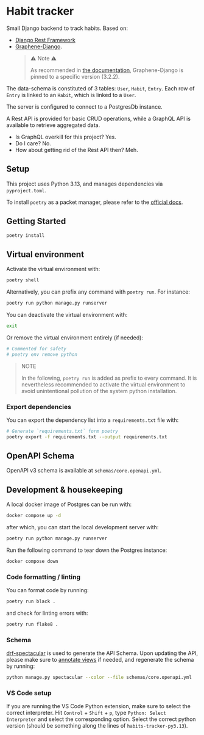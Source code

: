 # Habit tracker

Small Django backend to track habits. Based on:

- [Django Rest Framework](https://www.django-rest-framework.org/)
- [Graphene-Django](https://docs.graphene-python.org/projects/django/en/latest/).
  > ⚠️ Note ⚠️
  >
  > As recommended in [the documentation](#https://docs.graphene-python.org/projects/django/en/latest/installation/#id1),
  > Graphene-Django is pinned to a specific version (3.2.2).

The data-schema is constituted of 3 tables: `User`, `Habit`, `Entry`.
Each row of `Entry` is linked to an `Habit`, which is linked to a `User`. 

The server is configured to connect to a PostgresDb instance.

A Rest API is provided for basic CRUD operations, while a GraphQL API is
available to retrieve aggregated data.

- Is GraphQL overkill for this project? Yes.
- Do I care? No.
- How about getting rid of the Rest API then? Meh.

## Setup

This project uses Python 3.13, and manages dependencies via `pyproject.toml`.

To install `poetry` as a packet manager, please refer to the
[official docs](https://python-poetry.org/docs/#installation).

## Getting Started

```bash
poetry install
```

## Virtual environment

Activate the virtual environment with:
```bash
poetry shell
```

Alternatively, you can prefix any command with `poetry run`. For instance:
```bash
poetry run python manage.py runserver
```

You can deactivate the virtual environment with:
```bash
exit
```

Or remove the virtual environment entirely (if needed):
```bash
# Commented for safety
# poetry env remove python
```

> NOTE
>
> In the following, `poetry run` is added as prefix to every command.
> It is nevertheless recommended to activate the virtual environment to avoid
> unintentional pollution of the system python installation.

### Export dependencies

You can export the dependency list into a `requirements.txt` file with:
```bash
# Generate `requirements.txt` form poetry
poetry export -f requirements.txt --output requirements.txt
```

## OpenAPI Schema

OpenAPI v3 schema is available at `schemas/core.openapi.yml`.

## Development & housekeeping

A local docker image of Postgres can be run with:
```bash
docker compose up -d
```

after which, you can start the local development server with:
```bash
poetry run python manage.py runserver
```

Run the following command to tear down the Postgres instance:
```bash
docker compose down
```

### Code formatting / linting

You can format code by running:
```bash
poetry run black .
```

and check for linting errors with:
```bash
poetry run flake8 .
```

### Schema

[drf-spectacular](https://drf-spectacular.readthedocs.io/en/latest/readme.html)
is used to generate the API Schema. Upon updating the API, please make sure to
[annotate views](https://drf-spectacular.readthedocs.io/en/latest/readme.html#usage)
if needed, and regenerate the schema by running:

```bash
python manage.py spectacular --color --file schemas/core.openapi.yml
```

### VS Code setup

If you are running the VS Code Python extension, make sure to select the
correct interpreter.
Hit `Control` + `Shift` + `p`, type `Python: Select Interpreter` and select the
corresponding option. Select the correct python version (should be something
along the lines of `habits-tracker-py3.13`).
